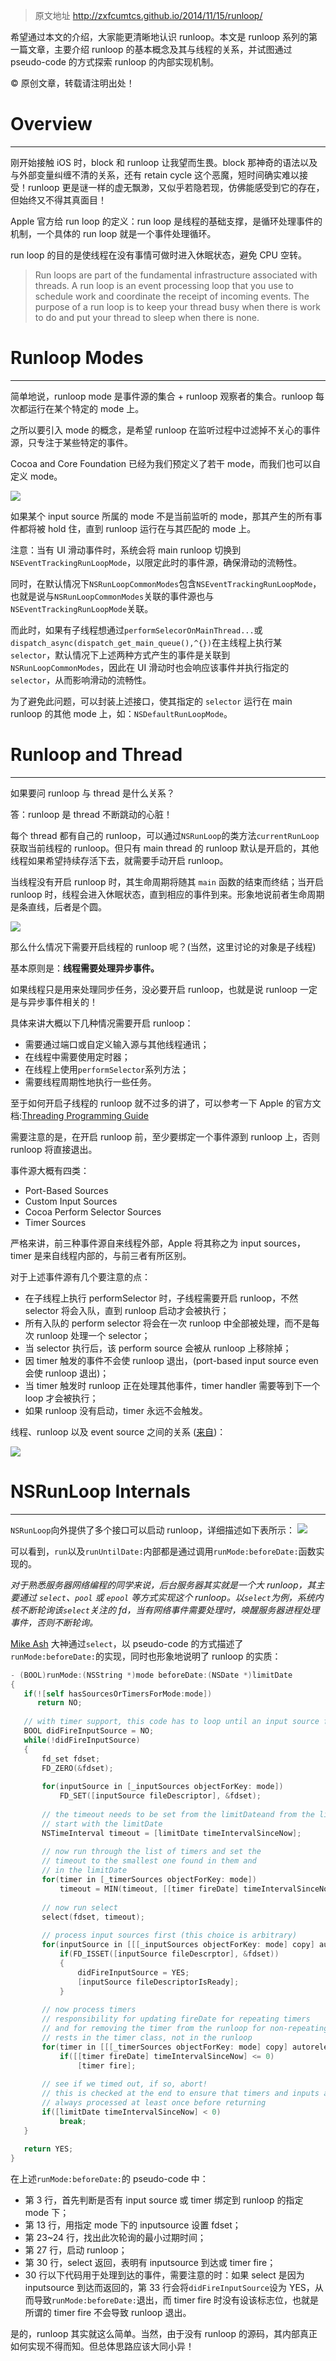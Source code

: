 > 原文地址 http://zxfcumtcs.github.io/2014/11/15/runloop/

希望通过本文的介绍，大家能更清晰地认识 runloop。本文是 runloop 系列的第一篇文章，主要介绍 runloop 的基本概念及其与线程的关系，并试图通过 pseudo-code 的方式探索 runloop 的内部实现机制。

© 原创文章，转载请注明出处！

# Overview

* * *

刚开始接触 iOS 时，block 和 runloop 让我望而生畏。block 那神奇的语法以及与外部变量纠缠不清的关系，还有 retain cycle 这个恶魔，短时间确实难以接受！runloop 更是谜一样的虚无飘渺，又似乎若隐若现，仿佛能感受到它的存在，但始终又不得其真面目！

Apple 官方给 run loop 的定义：run loop 是线程的基础支撑，是循环处理事件的机制，一个具体的 run loop 就是一个事件处理循环。

run loop 的目的是使线程在没有事情可做时进入休眠状态，避免 CPU 空转。

> Run loops are part of the fundamental infrastructure associated with threads. A run loop is an event processing loop that you use to schedule work and coordinate the receipt of incoming events. The purpose of a run loop is to keep your thread busy when there is work to do and put your thread to sleep when there is none.

# Runloop Modes

* * *

简单地说，runloop mode 是事件源的集合 + runloop 观察者的集合。runloop 每次都运行在某个特定的 mode 上。

之所以要引入 mode 的概念，是希望 runloop 在监听过程中过滤掉不关心的事件源，只专注于某些特定的事件。

Cocoa and Core Foundation 已经为我们预定义了若干 mode，而我们也可以自定义 mode。

![](http://sylarimage.oss-cn-shenzhen.aliyuncs.com/2019-03-23-053955.jpg)

如果某个 input source 所属的 mode 不是当前监听的 mode，那其产生的所有事件都将被 hold 住，直到 runloop 运行在与其匹配的 mode 上。

注意：当有 UI 滑动事件时，系统会将 main runloop 切换到`NSEventTrackingRunLoopMode`，以限定此时的事件源，确保滑动的流畅性。

同时，在默认情况下`NSRunLoopCommonModes`包含`NSEventTrackingRunLoopMode`，也就是说与`NSRunLoopCommonModes`关联的事件源也与`NSEventTrackingRunLoopMode`关联。

而此时，如果有子线程想通过`performSelecorOnMainThread...`或`dispatch_async(dispatch_get_main_queue(),^{})`在主线程上执行某 `selector`，默认情况下上述两种方式产生的事件是关联到`NSRunLoopCommonModes`，因此在 UI 滑动时也会响应该事件并执行指定的 `selector`，从而影响滑动的流畅性。

为了避免此问题，可以封装上述接口，使其指定的 `selector` 运行在 main runloop 的其他 mode 上，如：`NSDefaultRunLoopMode`。

# Runloop and Thread

* * *

如果要问 runloop 与 thread 是什么关系？

答：runloop 是 thread 不断跳动的心脏！

每个 thread 都有自己的 runloop，可以通过`NSRunLoop`的类方法`currentRunLoop`获取当前线程的 runloop。但只有 main thread 的 runloop 默认是开启的，其他线程如果希望持续存活下去，就需要手动开启 runloop。

当线程没有开启 runloop 时，其生命周期将随其 `main` 函数的结束而终结；当开启 runloop 时，线程会进入休眠状态，直到相应的事件到来。形象地说前者生命周期是条直线，后者是个圆。

![](http://sylarimage.oss-cn-shenzhen.aliyuncs.com/2019-03-23-054028.png)

那么什么情况下需要开启线程的 runloop 呢？(当然，这里讨论的对象是子线程)

基本原则是：**线程需要处理异步事件。**

如果线程只是用来处理同步任务，没必要开启 runloop，也就是说 runloop 一定是与异步事件相关的！

具体来讲大概以下几种情况需要开启 runloop：

*   需要通过端口或自定义输入源与其他线程通讯；
*   在线程中需要使用定时器；
*   在线程上使用`performSelector`系列方法；
*   需要线程周期性地执行一些任务。

至于如何开启子线程的 runloop 就不过多的讲了，可以参考一下 Apple 的官方文档:[Threading Programming Guide](https://developer.apple.com/library/ios/documentation/Cocoa/Conceptual/Multithreading/RunLoopManagement/RunLoopManagement.html)

需要注意的是，在开启 runloop 前，至少要绑定一个事件源到 runloop 上，否则 runloop 将直接退出。

事件源大概有四类：

*   Port-Based Sources
*   Custom Input Sources
*   Cocoa Perform Selector Sources
*   Timer Sources

严格来讲，前三种事件源自来线程外部，Apple 将其称之为 input sources，timer 是来自线程内部的，与前三者有所区别。

对于上述事件源有几个要注意的点：

*   在子线程上执行 performSelector 时，子线程需要开启 runloop，不然 selector 将会入队，直到 runloop 启动才会被执行；
*   所有入队的 perform selector 将会在一次 runloop 中全部被处理，而不是每次 runloop 处理一个 selector；
*   当 selector 执行后，该 perform source 会被从 runloop 上移除掉；
*   因 timer 触发的事件不会使 runloop 退出，(port-based input source even 会使 runloop 退出)；
*   当 timer 触发时 runloop 正在处理其他事件，timer handler 需要等到下一个 loop 才会被执行；
*   如果 runloop 没有启动，timer 永远不会触发。

线程、runloop 以及 event source 之间的关系 ([来自](https://developer.apple.com/library/ios/documentation/Cocoa/Conceptual/Multithreading/RunLoopManagement/RunLoopManagement.html))：

![](http://sylarimage.oss-cn-shenzhen.aliyuncs.com/2019-03-23-054043.png)



# NSRunLoop Internals

* * *

`NSRunLoop`向外提供了多个接口可以启动 runloop，详细描述如下表所示：
![](http://sylarimage.oss-cn-shenzhen.aliyuncs.com/2019-03-23-054122.png)



可以看到，`run`以及`runUntilDate:`内部都是通过调用`runMode:beforeDate:`函数实现的。

_对于熟悉服务器网络编程的同学来说，后台服务器其实就是一个大 runloop，其主要通过 `select`、`pool` 或 `epool` 等方式实现这个 runloop。以`select`为例，系统内核不断轮询该`select`关注的 fd，当有网络事件需要处理时，唤醒服务器进程处理事件，否则不断轮询。_

[Mike Ash](https://mikeash.com/pyblog/friday-qa-2010-01-01-nsrunloop-internals.html) 大神通过`select`，以 pseudo-code 的方式描述了`runMode:beforeDate:`的实现，同时也形象地说明了 runloop 的实质：



```objective-c
- (BOOL)runMode:(NSString *)mode beforeDate:(NSDate *)limitDate
{
   if(![self hasSourcesOrTimersForMode:mode])
      return NO;
        
   // with timer support, this code has to loop until an input source fires
   BOOL didFireInputSource = NO;
   while(!didFireInputSource)
   {
       fd_set fdset;
       FD_ZERO(&fdset);
       
       for(inputSource in [_inputSources objectForKey: mode])
           FD_SET([inputSource fileDescriptor], &fdset);
       
       // the timeout needs to be set from the limitDateand from the list of timers
       // start with the limitDate
       NSTimeInterval timeout = [limitDate timeIntervalSinceNow];
       
       // now run through the list of timers and set the
       // timeout to the smallest one found in them and
       // in the limitDate
       for(timer in [_timerSources objectForKey: mode])
           timeout = MIN(timeout, [[timer fireDate] timeIntervalSinceNow]);
       
       // now run select
       select(fdset, timeout);
       
       // process input sources first (this choice is arbitrary)
       for(inputSource in [[[_inputSources objectForKey: mode] copy] autorelease])
           if(FD_ISSET([inputSource fileDescrptor], &fdset))
           {
               didFireInputSource = YES;
               [inputSource fileDescriptorIsReady];
           }
       
       // now process timers
       // responsibility for updating fireDate for repeating timers
       // and for removing the timer from the runloop for non-repeating timers
       // rests in the timer class, not in the runloop
       for(timer in [[[_timerSources objectForKey: mode] copy] autorelease])
           if([[timer fireDate] timeIntervalSinceNow] <= 0)
               [timer fire];
       
       // see if we timed out, if so, abort!
       // this is checked at the end to ensure that timers and inputs are
       // always processed at least once before returning
       if([limitDate timeIntervalSinceNow] < 0)
           break;
   }
   
   return YES;
}
```





在上述`runMode:beforeDate:`的 pseudo-code 中：

*   第 3 行，首先判断是否有 input source 或 timer 绑定到 runloop 的指定 mode 下；
*   第 13 行，用指定 mode 下的 inputsource 设置 fdset；
*   第 23~24 行，找出此次轮询的最小过期时间；
*   第 27 行，启动 runloop；
*   第 30 行，select 返回，表明有 inputsource 到达或 timer fire；
*   30 行以下代码用于处理到达的事件，需要注意的时：如果 select 是因为 inputsource 到达而返回的，第 33 行会将`didFireInputSource`设为 YES，从而导致`runMode:beforeDate:`退出，而 timer fire 时没有设该标志位，也就是所谓的 timer fire 不会导致 runloop 退出。

是的，runloop 其实就这么简单。当然，由于没有 runloop 的源码，其内部真正如何实现不得而知。但总体思路应该大同小异！